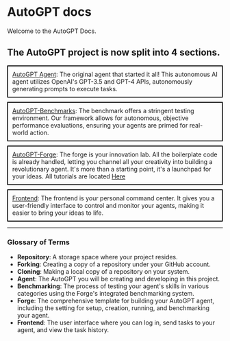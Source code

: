 # AutoGPT docs

Welcome to the AutoGPT Docs.

The AutoGPT project is now split into 4 sections.
---
<div style="border: 2px solid black; padding: 10px; margin-bottom: 10px;">
<a href="AutoGPT/setup.md">AutoGPT Agent</a>: The original agent that started it all! This autonomous AI agent utilizes OpenAI's GPT-3.5 and GPT-4 APIs, autonomously generating prompts to execute tasks.
</div>

<div style="border: 2px solid black; padding: 10px; margin-bottom: 10px;">
<a href="benchmarks/benchmark.md">AutoGPT-Benchmarks</a>: The benchmark offers a stringent testing environment. Our framework allows for autonomous, objective performance evaluations, ensuring your agents are primed for real-world action.
</div>

<div style="border: 2px solid black; padding: 10px; margin-bottom: 10px;">
<a href="forge/get-started.md">AutoGPT-Forge</a>: The forge is your innovation lab. All the boilerplate code is already handled, letting you channel all your creativity into building a revolutionary agent. It's more than a starting point, it's a launchpad for your ideas. All tutorials are located 
<a href="(https://aiedge.medium.com/autogpt-forge-e3de53cc58ec">Here</a>
</div>

<div style="border: 2px solid black; padding: 10px; margin-bottom: 10px;">
<a href="front-end/the-ui.md">Frontend</a>: The frontend is your personal command center. It gives you a user-friendly interface to control and monitor your agents, making it easier to bring your ideas to life.
</div>

---
### Glossary of Terms
- **Repository**: A storage space where your project resides.
- **Forking**: Creating a copy of a repository under your GitHub account.
- **Cloning**: Making a local copy of a repository on your system.
- **Agent**: The AutoGPT you will be creating and developing in this project.
- **Benchmarking**: The process of testing your agent's skills in various categories using the Forge's integrated benchmarking system.
- **Forge**: The comprehensive template for building your AutoGPT agent, including the setting for setup, creation, running, and benchmarking your agent.
- **Frontend**: The user interface where you can log in, send tasks to your agent, and view the task history.